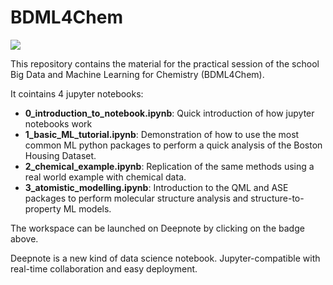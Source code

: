 # BDML4Chem
[<img src="https://deepnote.com/buttons/launch-in-deepnote-small.svg">](https://deepnote.com/launch?url=https://github.com/lcmd-epfl/BDML4Chem.git)
<!-- [![Binder](https://mybinder.org/badge_logo.svg)](https://mybinder.org/v2/gh/lcmd-epfl/BDML4Chem/main)  -->

This repository contains the material for the practical session of the school Big Data and Machine Learning for Chemistry (BDML4Chem).

It cointains 4 jupyter notebooks:

-   **0_introduction_to_notebook.ipynb**: Quick introduction of how jupyter notebooks work 
-   **1_basic_ML_tutorial.ipynb**: Demonstration of how to use the most common ML python packages to perform a quick analysis of the Boston Housing Dataset.
-   **2_chemical_example.ipynb**: Replication of the same methods using a real world example with chemical data.
-   **3_atomistic_modelling.ipynb**: Introduction to the QML and ASE packages to perform molecular structure analysis and structure-to-property ML models.

The workspace can be launched on Deepnote by clicking on the badge above. 

Deepnote is a new kind of data science notebook. Jupyter-compatible with real-time collaboration and easy deployment.